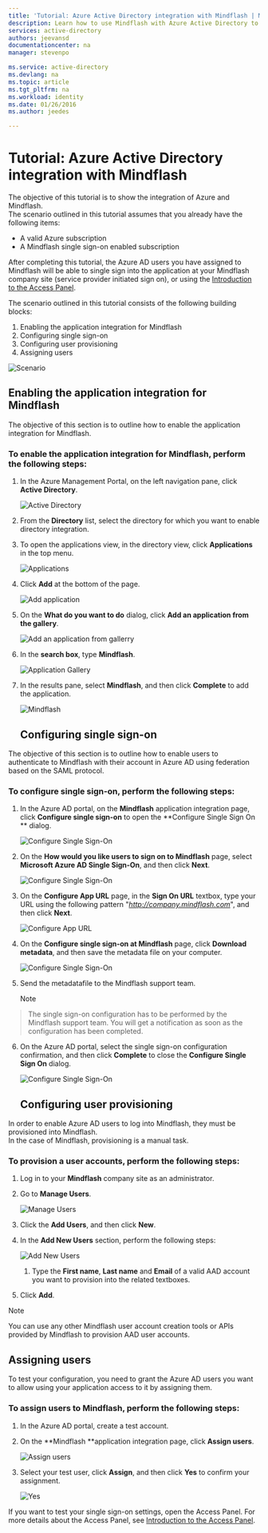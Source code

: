 ```yaml
---
title: 'Tutorial: Azure Active Directory integration with Mindflash | Microsoft Azure'
description: Learn how to use Mindflash with Azure Active Directory to enable single sign-on, automated provisioning, and more!
services: active-directory
authors: jeevansd
documentationcenter: na
manager: stevenpo

ms.service: active-directory
ms.devlang: na
ms.topic: article
ms.tgt_pltfrm: na
ms.workload: identity
ms.date: 01/26/2016
ms.author: jeedes

---
```

# Tutorial: Azure Active Directory integration with Mindflash
The objective of this tutorial is to show the integration of Azure and Mindflash.  
The scenario outlined in this tutorial assumes that you already have the following items:

* A valid Azure subscription
* A Mindflash single sign-on enabled subscription

After completing this tutorial, the Azure AD users you have assigned to Mindflash will be able to single sign into the application at your Mindflash company site (service provider initiated sign on), or using the [Introduction to the Access Panel](active-directory-saas-access-panel-introduction.md).

The scenario outlined in this tutorial consists of the following building blocks:

1. Enabling the application integration for Mindflash
2. Configuring single sign-on
3. Configuring user provisioning
4. Assigning users

![Scenario](./media/active-directory-saas-mindflash-tutorial/IC787132.png "Scenario")

## Enabling the application integration for Mindflash
The objective of this section is to outline how to enable the application integration for Mindflash.

### To enable the application integration for Mindflash, perform the following steps:
1. In the Azure Management Portal, on the left navigation pane, click **Active Directory**.

   ![Active Directory](./media/active-directory-saas-mindflash-tutorial/IC700993.png "Active Directory")

2. From the **Directory** list, select the directory for which you want to enable directory integration.

3. To open the applications view, in the directory view, click **Applications** in the top menu.

   ![Applications](./media/active-directory-saas-mindflash-tutorial/IC700994.png "Applications")

4. Click **Add** at the bottom of the page.

   ![Add application](./media/active-directory-saas-mindflash-tutorial/IC749321.png "Add application")

5. On the **What do you want to do** dialog, click **Add an application from the gallery**.

   ![Add an application from gallerry](./media/active-directory-saas-mindflash-tutorial/IC749322.png "Add an application from gallerry")

6. In the **search box**, type **Mindflash**.

   ![Application Gallery](./media/active-directory-saas-mindflash-tutorial/IC787133.png "Application Gallery")

7. In the results pane, select **Mindflash**, and then click **Complete** to add the application.

   ![Mindflash](./media/active-directory-saas-mindflash-tutorial/IC787134.png "Mindflash")

   ## Configuring single sign-on

The objective of this section is to outline how to enable users to authenticate to Mindflash with their account in Azure AD using federation based on the SAML protocol.

### To configure single sign-on, perform the following steps:
1. In the Azure AD portal, on the **Mindflash** application integration page, click **Configure single sign-on** to open the **Configure Single Sign On ** dialog.

   ![Configure Single Sign-On](./media/active-directory-saas-mindflash-tutorial/IC787135.png "Configure Single Sign-On")

2. On the **How would you like users to sign on to Mindflash** page, select **Microsoft Azure AD Single Sign-On**, and then click **Next**.

   ![Configure Single Sign-On](./media/active-directory-saas-mindflash-tutorial/IC787136.png "Configure Single Sign-On")

3. On the **Configure App URL** page, in the **Sign On URL** textbox, type your URL using the following pattern "*http://company.mindflash.com*", and then click **Next**.

   ![Configure App URL](./media/active-directory-saas-mindflash-tutorial/IC787137.png "Configure App URL")

4. On the **Configure single sign-on at Mindflash** page, click **Download metadata**, and then save the metadata file on your computer.

   ![Configure Single Sign-On](./media/active-directory-saas-mindflash-tutorial/IC787138.png "Configure Single Sign-On")

5. Send the metadatafile to the Mindflash support team.

   > [!NOTE]
> The single sign-on configuration has to be performed by the Mindflash support team. You will get a notification as soon as the configuration has been completed.
> 
6. On the Azure AD portal, select the single sign-on configuration confirmation, and then click **Complete** to close the **Configure Single Sign On** dialog.

   ![Configure Single Sign-On](./media/active-directory-saas-mindflash-tutorial/IC787139.png "Configure Single Sign-On")

   ## Configuring user provisioning

In order to enable Azure AD users to log into Mindflash, they must be provisioned into Mindflash.  
In the case of Mindflash, provisioning is a manual task.

### To provision a user accounts, perform the following steps:
1. Log in to your **Mindflash** company site as an administrator.

2. Go to **Manage Users**.

   ![Manage Users](./media/active-directory-saas-mindflash-tutorial/IC787140.png "Manage Users")

3. Click the **Add Users**, and then click **New**.

4. In the **Add New Users** section, perform the following steps:

   ![Add New Users](./media/active-directory-saas-mindflash-tutorial/IC787141.png "Add New Users")

   1. Type the **First name**, **Last name** and **Email** of a valid AAD account you want to provision into the related textboxes.
2. Click **Add**.


> [!NOTE]
> You can use any other Mindflash user account creation tools or APIs provided by Mindflash to provision AAD user accounts.
> 
> 
## Assigning users
To test your configuration, you need to grant the Azure AD users you want to allow using your application access to it by assigning them.

### To assign users to Mindflash, perform the following steps:
1. In the Azure AD portal, create a test account.

2. On the **Mindflash **application integration page, click **Assign users**.

   ![Assign users](./media/active-directory-saas-mindflash-tutorial/IC787142.png "Assign users")

3. Select your test user, click **Assign**, and then click **Yes** to confirm your assignment.

   ![Yes](./media/active-directory-saas-mindflash-tutorial/IC767830.png "Yes")


If you want to test your single sign-on settings, open the Access Panel. For more details about the Access Panel, see [Introduction to the Access Panel](active-directory-saas-access-panel-introduction.md).


